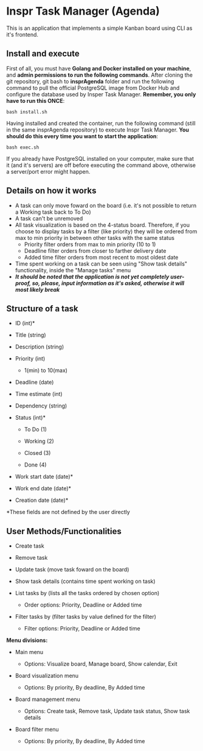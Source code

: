
  

# Inspr Task Manager (Agenda)

This is an application that implements a simple Kanban board  using CLI as it's frontend.  

## Install and execute
First of all, you must have **Golang and Docker installed on your machine**, and **admin permissions to run the following commands**.
After cloning the git repository, git bash to **insprAgenda** folder and run the following command to pull the official PostgreSQL image from Docker Hub and configure the database used by Insper Task Manager. **Remember, you only have to run this ONCE**:
```
bash install.sh
```
Having installed and created the container, run the following command (still in the same insprAgenda repository) to execute Inspr Task Manager. **You should do this every time you want to start the application**:
```
bash exec.sh
```  
If you already have PostgreSQL installed on your computer, make sure that it (and it's servers) are off before executing the command above, otherwise a server/port error might happen.
  
## Details on how it works 
- A task can only move foward on the board (i.e. it's not possible to return a Working task back to To Do)  
- A task can't be unremoved
- All task visualization is based on the 4-status board. Therefore, if you choose to display tasks by a filter (like priority) they will be ordered from max to min priority in between other tasks with the same status
  - Priority filter orders from max to min priority (10 to 1)
  - Deadline filter orders from closer to farther delivery date
  - Added time filter orders from most recent to most oldest date
- Time spent working on a task can be seen using "Show task details" functionality, inside the "Manage tasks" menu
- ***It should be noted that the application is not yet completely user-proof, so, please, input information as it's asked, otherwise it will most likely break***

## Structure of a task

  

- ID (int)*

  

- Title (string)

  

- Description (string)

  

- Priority (int)

  

  - 1(min) to 10(max)

  

- Deadline (date)

  

- Time estimate (int)

  

- Dependency (string)

  

- Status (int)*

  

  - To Do (1)

  

  - Working (2)

  

  - Closed (3)

  

  - Done (4)

  

- Work start date (date)*

  

- Work end date (date)*

  
- Creation date (date)*
  
\*These fields are not defined by the user directly  

## User Methods/Functionalities

  

- Create task


  

- Remove task


  

- Update task (move task foward on the board)

  

- Show task details (contains time spent working on task)


  

- List tasks by (lists all the tasks ordered by chosen option)

  

  - Order options: Priority, Deadline or Added time


- Filter tasks by (filter tasks by value defined for the filter)

  

  - Filter options: Priority, Deadline or Added time

  

**Menu divisions:**

  

- Main menu

  

  - Options: Visualize board, Manage board, Show calendar, Exit

  

- Board visualization menu

  

  - Options: By priority, By deadline, By Added time

  

- Board management menu

  

  - Options: Create task, Remove task, Update task status, Show task details

- Board filter menu

  

  - Options: By priority, By deadline, By Added time